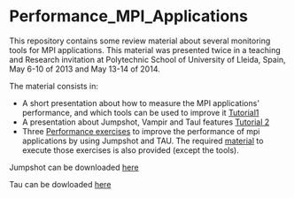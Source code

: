 # Performance_MPI_Applications
This repository contains some review material about several monitoring tools for MPI applications.
This material was presented twice in a teaching and Research invitation at Polytechnic School of University of Lleida, 
Spain, May 6-10 of 2013 and May 13-14 of 2014.

The material consists in:
- A short presentation about how to measure the  MPI applications' performance, 
and which tools can be used to improve it [Tutorial1](https://github.com/rosafilgueira/Performance_MPI_Applications/blob/master/Parallel_Performance_Analysis_Tutorial1.pdf)
- A presentation about Jumpshot, Vampir and Taul features [Tutorial 2](https://github.com/rosafilgueira/Performance_MPI_Applications/blob/master/Jumpshot_Vampir_TAU_Tutorial2.pdf)
- Three [Performance exercises](https://github.com/rosafilgueira/Performance_MPI_Applications/blob/master/Performance_exercises.pdf) to improve the performance of mpi applications by using Jumpshot and TAU.
The required [material](https://github.com/rosafilgueira/Performance_MPI_Applications/tree/master/mpi_exercise) to execute those exercises is also provided (except the tools).


Jumpshot can be downloaded [here](http://www.mcs.anl.gov/research/projects/perfvis/software/viewers/)

Tau can be dowloaded [here](https://www.cs.uoregon.edu/research/tau/downloads.php) 
